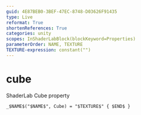 ```yaml
---
guid: 4E87BEB0-3BEF-47EC-8748-D03626F91435
type: Live
reformat: True
shortenReferences: True
categories: unity
scopes: InShaderLabBlock(blockKeyword=Properties)
parameterOrder: NAME, TEXTURE
TEXTURE-expression: constant("")
---
```


# cube

ShaderLab Cube property

```
_$NAME$("$NAME$", Cube) = "$TEXTURE$" { $END$ }
```